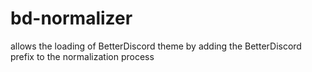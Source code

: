 # bd-normalizer

allows the loading of BetterDiscord theme by adding the BetterDiscord prefix to the normalization process


